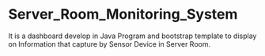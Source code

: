 # Server_Room_Monitoring_System
It is a dashboard develop in Java Program and bootstrap template to display on Information that capture by Sensor Device in Server Room.
